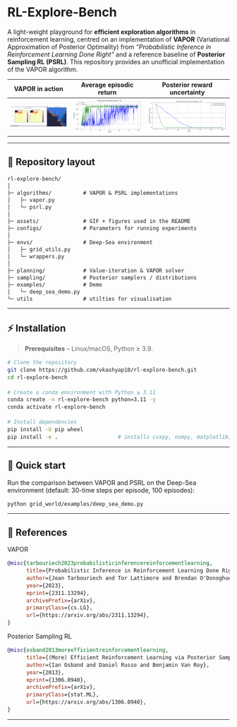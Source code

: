 # RL-Explore-Bench

A light-weight playground for **efficient exploration algorithms** in reinforcement learning, centred on an implementation of **VAPOR** (Variational Approximation of Posterior Optimality) from *“Probabilistic Inference in Reinforcement Learning Done Right”* and a reference baseline of **Posterior Sampling RL (PSRL)**. This repository provides an unofficial implementation of the VAPOR algorithm.

| VAPOR in action | Average episodic return | Posterior reward uncertainty |
| :--: | :--: | :--: |
| ![Deep-Sea Exploration](grid_world/assets/env_reward.gif) | ![Return](grid_world/assets/mean_reward_30_horizon.png) | ![Uncertainty](grid_world/assets/reward_uncertainty_30_horizon.png) |

---

## 📂  Repository layout

```
rl-explore-bench/
│
├─ algorithms/          # VAPOR & PSRL implementations
│   ├─ vapor.py
│   └─ psrl.py
│
├─ assets/              # GIF + figures used in the README
├─ configs/             # Parameters for running experiments
│
├─ envs/                # Deep-Sea environment
│   ├─ grid_utils.py
│   └─ wrappers.py
│
├─ planning/            # Value-iteration & VAPOR solver
├─ sampling/            # Posterior samplers / distributions
├─ examples/            # Demo
│   └─ deep_sea_demo.py
└─ utils                # utilties for visualisation
```

---

## ⚡  Installation

> **Prerequisites** – Linux/macOS, Python ≥ 3.9.

```bash
# Clone the repository
git clone https://github.com/vkashyap10/rl-explore-bench.git
cd rl-explore-bench

# Create a conda environment with Python ≥ 3.11
conda create -n rl-explore-bench python=3.11 -y
conda activate rl-explore-bench

# Install dependencies
pip install -U pip wheel
pip install -e .                   # installs cvxpy, numpy, matplotlib, tqdm, ruff …

```

---

## 🚀  Quick start

Run the comparison between VAPOR and PSRL on the Deep-Sea environment (default: 30-time steps per episode, 100 episodes):

```bash
python grid_world/examples/deep_sea_demo.py

```

---

## 📖 References

VAPOR
```bibtex
@misc{tarbouriech2023probabilisticinferencereinforcementlearning,
      title={Probabilistic Inference in Reinforcement Learning Done Right}, 
      author={Jean Tarbouriech and Tor Lattimore and Brendan O'Donoghue},
      year={2023},
      eprint={2311.13294},
      archivePrefix={arXiv},
      primaryClass={cs.LG},
      url={https://arxiv.org/abs/2311.13294}, 
}
```
Posterior Sampling RL
```bibtex
@misc{osband2013moreefficientreinforcementlearning,
      title={(More) Efficient Reinforcement Learning via Posterior Sampling}, 
      author={Ian Osband and Daniel Russo and Benjamin Van Roy},
      year={2013},
      eprint={1306.0940},
      archivePrefix={arXiv},
      primaryClass={stat.ML},
      url={https://arxiv.org/abs/1306.0940}, 
}
```
---

